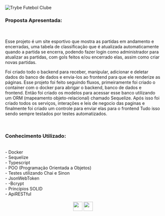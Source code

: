 ![Trybe Futebol Clube](https://github.com/lennon93/trybe-futebol-clube-project/assets/48574942/5abad9aa-8744-4a5e-a6c4-a434890dfce9)

### Proposta Apresentada: 
</br>
</br>
Esse projeto é um site esportivo que mostra as partidas em andamento e encerradas, uma tabela de classificação que é atualizada automaticamente quando a partida se encerra, podendo fazer login como administrador para atualizar as partidas, com gols feitos e/ou encerrado elas, assim como criar novas partidas. </br>

Foi criado todo o backend para receber, manipular, adicionar e deletar dados do banco de dados e envia-los ao frontend para que ele renderize as páginas.
Esse projeto foi feito seguindo fluxos, primeiramente foi criado o container com o docker para abrigar o backend, banco de dados e frontend.
Então foi criado os modelos para acessar esse banco utilizando um ORM (mapeamento objeto-relacional) chamado Sequelize.
Após isso foi criado todos os serviços, interações e leis de negocio das paginas e finalmente foi criado um controle para enviar elas para o frontend
Tudo isso sendo sempre testados por testes automatizados.

</br>

### Conhecimento Utilizado: 
</br>
- Docker </br>
- Sequelize </br>
- Typescript </br>
- POO (Programação Orientada a Objetos) </br>
- Testes utilizando Chai e Sinon </br>
- JsonWebToken </br>
- -Bcrypt </br>
- Princípios SOLID </br>
- ApiRESTful </br>

</br>
<div align="center"> 
<a href="https://www.linkedin.com/in/lennon-xavier/" rel="nofollow"><img src="https://camo.githubusercontent.com/c00f87aeebbec37f3ee0857cc4c20b21fefde8a96caf4744383ebfe44a47fe3f/68747470733a2f2f696d672e736869656c64732e696f2f62616467652f2d4c696e6b6564496e2d2532333030373742353f7374796c653d666f722d7468652d6261646765266c6f676f3d6c696e6b6564696e266c6f676f436f6c6f723d7768697465" height="30px" data-canonical-src="https://img.shields.io/badge/-LinkedIn-%230077B5?style=for-the-badge&amp;logo=linkedin&amp;logoColor=white" style="max-width: 100%;"></a>
<a href="mailto:lennon_lxs@hotmail.com"><img src="https://camo.githubusercontent.com/571384769c09e0c66b45e39b5be70f68f552db3e2b2311bc2064f0d4a9f5983b/68747470733a2f2f696d672e736869656c64732e696f2f62616467652f476d61696c2d4431343833363f7374796c653d666f722d7468652d6261646765266c6f676f3d676d61696c266c6f676f436f6c6f723d7768697465" height="30px" data-canonical-src="https://img.shields.io/badge/Hotmail-D14836?style=for-the-badge&amp;logo=hotmail&amp;logoColor=white" style="max-width: 100%;"></a>
</div>
